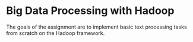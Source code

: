 # Big Data Processing with Hadoop
The goals of the assignment are to implement basic text processing tasks from scratch on the Hadoop framework.
